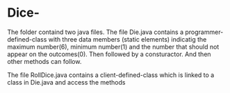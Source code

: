 # Dice-
The folder containd two java files.
The file Die.java contains a programmer-defined-class with three data members (static elements) indicatig the maximum number(6), minimum number(1) and the number that should not appear on the outcomes(0).
Then followed by a consturactor. And then other methods can follow.

The file RollDice.java contains a client-defined-class which is linked to a class in Die.java and access the methods
